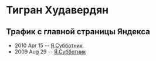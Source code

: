 # Тигран Худавердян

## Трафик с главной страницы Яндекса
- 2010 Apr 15 -- [Я.Субботник](https://events.yandex.ru/lib/talks/1002/)    
- 2009 Aug 29 -- [Я.Субботник](https://events.yandex.ru/lib/talks/738/)    
